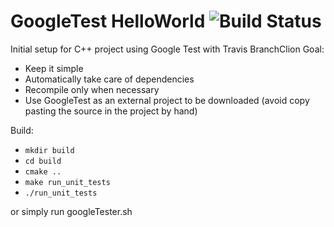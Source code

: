 # GoogleTest HelloWorld ![Build Status](https://travis-ci.org/rcalxrc08/GoogleTestHelloWorld.svg?branch=ClionBranch)

Initial setup for C++ project using Google Test with Travis
BranchClion
Goal:

- Keep it simple
- Automatically take care of dependencies
- Recompile only when necessary
- Use GoogleTest as an external project to be downloaded (avoid copy pasting the source in the project by hand)

Build:

- `mkdir build`
- `cd build`
- `cmake ..`
- `make run_unit_tests`
- `./run_unit_tests`

or simply run googleTester.sh
